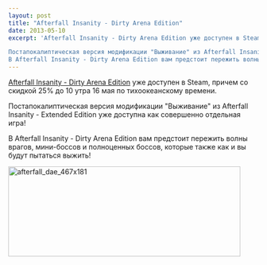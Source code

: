 ```yaml
---
layout: post
title: "Afterfall Insanity - Dirty Arena Edition"
date: 2013-05-10
excerpt: 'Afterfall Insanity - Dirty Arena Edition уже доступен в Steam, причем со скидкой 25% до 10 утра 16 мая по тихоокеанскому времени.

Постапокалиптическая версия модификации "Выживание" из Afterfall Insanity - Extended Edition уже доступна как совершенно отдельная игра!
В Afterfall Insanity - Dirty Arena Edition вам предстоит пережить волны врагов, мини-боссов и полноценных боссов, которые также как и вы будут пытаться выжить!'
---
```


<a href="http://store.steampowered.com/app/238170/" target="_blank">Afterfall Insanity - Dirty Arena Edition</a> уже доступен в Steam, причем со скидкой 25% до 10 утра 16 мая по тихоокеанскому времени.

Постапокалиптическая версия модификации "Выживание" из Afterfall Insanity - Extended Edition уже доступна как совершенно отдельная игра!

В Afterfall Insanity - Dirty Arena Edition вам предстоит пережить волны врагов, мини-боссов и полноценных боссов, которые также как и вы будут пытаться выжить!

<a href="http://store.steampowered.com/app/238170/" target="_blank"><img class="aligncenter size-full wp-image-2355" alt="afterfall_dae_467x181" src="http://gamersoul.ru/wp-content/uploads/2013/05/afterfall_dae_467x181.jpg" width="467" height="181" /></a>